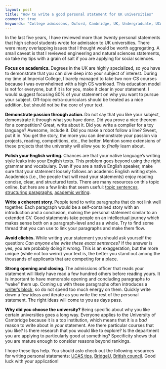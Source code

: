 ```yaml
---
layout: post
title: "How to write a good personal statement for UK universities"
comments: true
keywords: "College admissons, Oxford, Cambridge, UK, Undergraduate, UCAS"
---
```


In the last five years, I have reviewed more than twenty personal statements that high school students wrote for admission to UK universities. There were many overlapping issues that I thought would be worth aggregating. A small caveat is that I reviewed engineering and natural sciences statements, so take my tips with a grain of salt if you are applying for social sciences.

<span style="color:black;font-weight:700;"> Focus on academics. </span> Degrees in the UK are highly specialized, so you have to demonstrate that you can dive deep into your subject of interest. During my time at Imperial College, I barely managed to take two non-CS courses because I was overwhelmed with a high CS workload. This education model is not for everyone, but if it is for you, make it clear in your statement. I would suggest focusing 80% of your statement on why you want to pursue your subject. Off-topic extra-curriculars should be treated as a nice addition, but should not be the core of your text.

<span style="color:black;font-weight:700;"> Demonstrate passion through action. </span> Do not say that you like your subject, demonstrate it through what you have done. Did you prove a nice theorem for a competition? Great, write about it. Did you write a compiler for a toy language? Awesome, include it. Did you make a robot follow a line? Sweet, put it in. You get the story, the more you can demonstrate your passion via projects, reading, competitions, etc., the better. Mention some extensions of these projects that the university will allow you to *finally* learn about.

<span style="color:black;font-weight:700;"> Polish your English writing. </span> Chances are that your native language’s writing style leaks into your English texts. This problem goes beyond using the right grammar and vocabulary. Even if you are a native English speaker, make sure that your statement loosely follows an academic English writing style. Academics (i.e., the people that will read your statements) enjoy reading concise, clear, and structured texts. There are many resources on this topic online, but here are a few links that seem useful: [topic sentences](https://www.scribbr.com/research-paper/topic-sentences/), [structuring paragraphs](https://www.masterclass.com/articles/how-to-write-a-perfect-paragraph#5-tips-for-structuring-and-writing-better-paragraphs), [academic writing](https://www.awelu.lu.se/writing/writing-stage/structuring-the-text/).

<span style="color:black;font-weight:700;"> Write a coherent story. </span> People tend to write paragraphs that do not link well together. Each paragraph would be a self-contained story with an introduction and a conclusion, making the personal statement similar to an extended CV. Good statements take people on an intellectual journey which makes sense both on a paragraph-level and as a whole. Try to find some thread that you can use to link your paragraphs and make them flow.

<span style="color:black;font-weight:700;"> Avoid clichés. </span> While writing your statement you should ask yourself the question: *Can anyone else write these exact sentences?* If the answer is yes, you are probably doing it wrong. This is an exaggeration, but the more unique (while not too weird) your text is, the better you stand out among the thousands of applicants that are competing for a place.

<span style="color:black;font-weight:700;"> Strong opening and closing. </span>  The admissions officer that reads your statement will likely have read a few hundred others before reading yours. It is important to have memorable opening and concluding paragraphs to “wake” them up. Coming up with these paragraphs often introduces a [writer’s block](https://en.wikipedia.org/wiki/Writer%27s_block), so do not spend too much energy on them. Quickly write down a few ideas and iterate as you write the rest of the personal statement. The right ideas will come to you as days pass.

<span style="color:black;font-weight:700;"> Why did you choose the university? </span> Being specific about why you like certain universities goes a long way. Everyone applies to the University of Cambridge because it is a top institution, which means that it is a *bad* reason to write about in *your* statement. Are there particular courses that you like? Is there research that you would like to explore? Is the department you are applying to particularly good at something? Specificity shows that you are mature enough to consider reasons beyond rankings.

I hope these tips help. You should aslo check out the following resources for writing personal statements: [UCAS tips](https://www.ucas.com/undergraduate/applying-university/writing-personal-statement/how-write-personal-statement), [BridgeU](https://bridge-u.com/blog/how-to-write-a-personal-statement/), [British council](https://www.britishcouncil.org/voices-magazine/how-write-personal-statement-uk-university). Good luck with your application!
